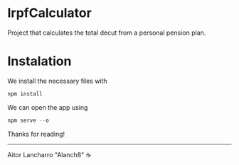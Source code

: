 # IrpfCalculator

Project that calculates the total decut from a personal pension plan.

# Instalation

We install the necessary files with

```javascript
npm install
```

We can open the app using

```javascript
npm serve --o
```


Thanks for reading!

---

Aitor Lancharro "Alanch8" ☕